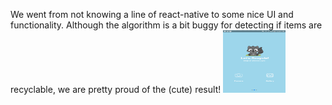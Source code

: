 We went from not knowing a line of react-native to some nice UI and functionality. Although the algorithm is a bit buggy for detecting if items are recyclable, we are pretty proud of the (cute) result!
<img src="Images/gh_1.png" width="100" height="100">

